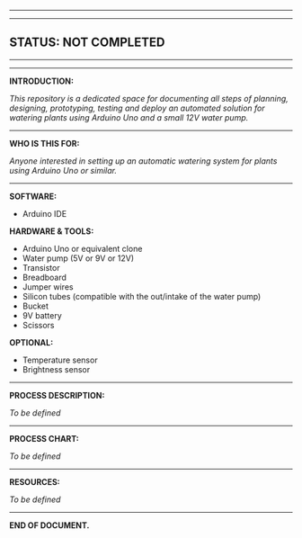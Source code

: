 __________________________________________________________________________________________________________
__________________________________________________________________________________________________________
## **STATUS: NOT COMPLETED**
__________________________________________________________________________________________________________
__________________________________________________________________________________________________________

**INTRODUCTION:**

*This repository is a dedicated space for documenting all steps of planning, designing, prototyping, testing and deploy an automated solution for watering plants using Arduino Uno and a small 12V water pump.*

__________________________________________________________________________________________________________

**WHO IS THIS FOR:**

*Anyone interested in setting up an automatic watering system for plants using Arduino Uno or similar.*

__________________________________________________________________________________________________________

**SOFTWARE:**
* Arduino IDE

**HARDWARE & TOOLS:**
* Arduino Uno or equivalent clone
* Water pump (5V or 9V or 12V)
* Transistor
* Breadboard
* Jumper wires
* Silicon tubes (compatible with the out/intake of the water pump)
* Bucket
* 9V battery
* Scissors

**OPTIONAL:**
* Temperature sensor
* Brightness sensor

__________________________________________________________________________________________________________

**PROCESS DESCRIPTION:**

*To be defined*

__________________________________________________________________________________________________________

**PROCESS CHART:**

*To be defined*

__________________________________________________________________________________________________________

**RESOURCES:**

*To be defined*

__________________________________________________________________________________________________________

**END OF DOCUMENT.**
